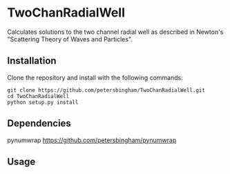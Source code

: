 # TwoChanRadialWell
Calculates solutions to the two channel radial well as described in Newton's "Scattering Theory of Waves and Particles".

## Installation

Clone the repository and install with the following commands:

    git clone https://github.com/petersbingham/TwoChanRadialWell.git
    cd TwoChanRadialWell
    python setup.py install
    
## Dependencies
pynumwrap https://github.com/petersbingham/pynumwrap
    
## Usage
